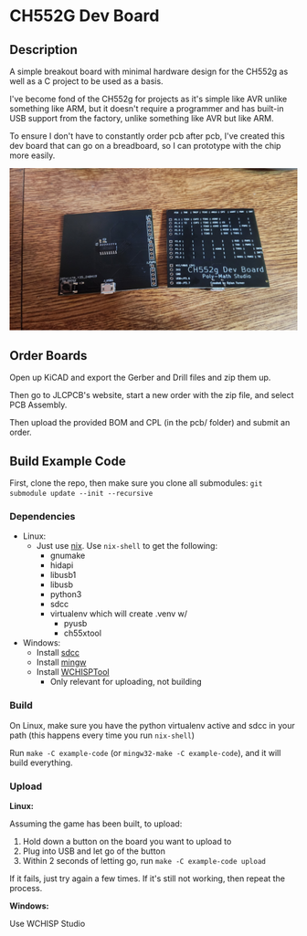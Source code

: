 # CH552G Dev Board

## Description

A simple breakout board with minimal hardware design for the CH552g as well as a C project to be used as a basis.

I've become fond of the CH552g for projects as it's simple like AVR unlike something like ARM, but it doesn't require a programmer and has built-in USB support from the factory, unlike something like AVR but like ARM.

To ensure I don't have to constantly order pcb after pcb, I've created this dev board that can go on a breadboard, so I can prototype with the chip more easily.

![img](./ch552g-dev-board.jpg)

## Order Boards

Open up KiCAD and export the Gerber and Drill files and zip them up.

Then go to JLCPCB's website, start a new order with the zip file, and select PCB Assembly.

Then upload the provided BOM and CPL (in the pcb/ folder) and submit an order.

## Build Example Code 

First, clone the repo, then make sure you clone all submodules: `git submodule update --init --recursive`

### Dependencies

- Linux:
   + Just use [nix](https://nixos.org/download/). Use `nix-shell` to get the following:
      - gnumake
      - hidapi
      - libusb1
      - libusb
      - python3
      - sdcc
      - virtualenv which will create .venv w/
         + pyusb
         + ch55xtool
- Windows:
   + Install [sdcc](https://sourceforge.net/projects/sdcc/files/latest/download?source=files)
   + Install [mingw](https://sourceforge.net/projects/mingw/files/latest/download)
   + Install [WCHISPTool](https://www.wch.cn/download/WCHISPTool_Setup_exe.html)
      - Only relevant for uploading, not building

### Build

On Linux, make sure you have the python virtualenv active and sdcc in your path (this happens every time you run `nix-shell`)

Run `make -C example-code` (or `mingw32-make -C example-code`), and it will build everything.

### Upload

__Linux:__

Assuming the game has been built, to upload:

1. Hold down a button on the board you want to upload to
2. Plug into USB and let go of the button
3. Within 2 seconds of letting go, run `make -C example-code upload`

If it fails, just try again a few times. If it's still not working, then repeat the process.

__Windows:__

Use WCHISP Studio


